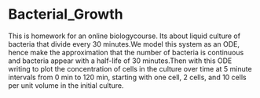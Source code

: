 # Bacterial_Growth
This is homework for an online biologycourse.
Its about liquid culture of bacteria that divide every 30 minutes.We model this system as an ODE, hence make the approximation that the number of bacteria is continuous and bacteria appear with a half-life of 30 minutes.Then with this ODE writing to plot the concentration of cells in the culture over time at 5 minute intervals from 0 min to 120 min, starting with one cell, 2 cells, and 10 cells per unit volume in the initial culture.
